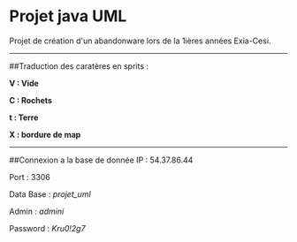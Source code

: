 # Projet java UML

Projet de création d'un abandonware lors de la 1ières années Exia-Cesi.


---
##Traduction des caratères en sprits : 

**V : Vide**

**C : Rochets**

**t : Terre**

**X : bordure de map**

---
##Connexion a la base de donnée
IP : 54.37.86.44

Port : 3306

Data Base : _projet_uml_

Admin : _admini_

Password : _Kru0!2g7_

